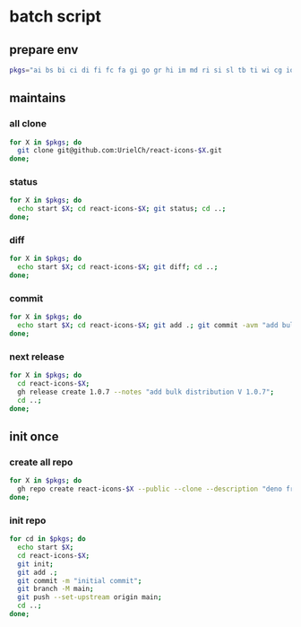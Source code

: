 # batch script

## prepare env

```bash
pkgs="ai bs bi ci di fi fc fa gi go gr hi im md ri si sl tb ti wi cg io hi2 io5 tfi vsc lu rx"
```

## maintains

### all clone

```bash
for X in $pkgs; do
  git clone git@github.com:UrielCh/react-icons-$X.git
done;
```

### status
```bash
for X in $pkgs; do
  echo start $X; cd react-icons-$X; git status; cd ..;
done;
```

### diff
```bash
for X in $pkgs; do
  echo start $X; cd react-icons-$X; git diff; cd ..;
done;
```

### commit
```bash
for X in $pkgs; do
  echo start $X; cd react-icons-$X; git add .; git commit -avm "add bulk distribution V 1.0.7"; git push; cd ..;
done;
```

### next release
```bash
for X in $pkgs; do
  cd react-icons-$X; 
  gh release create 1.0.7 --notes "add bulk distribution V 1.0.7";
  cd ..;
done;
```

## init once

### create all repo
```bash
for X in $pkgs; do
  gh repo create react-icons-$X --public --clone --description "deno fresh react-icons for ai"  --disable-issues --disable-wiki
done;
```

### init repo
```bash
for cd in $pkgs; do
  echo start $X;
  cd react-icons-$X;
  git init;
  git add .;
  git commit -m "initial commit";
  git branch -M main;
  git push --set-upstream origin main;
  cd ..;
done;
```


